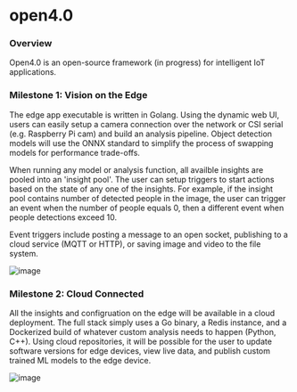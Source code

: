 # open4.0

### Overview

Open4.0 is an open-source framework (in progress) for intelligent IoT applications. 

### Milestone 1: Vision on the Edge

The edge app executable is written in Golang. Using the dynamic web UI, users can easily setup a camera connection over the network or CSI serial (e.g. Raspberry Pi cam) and build an analysis pipeline. Object detection models will use the ONNX standard to simplify the process of swapping models for performance trade-offs.

When running any model or analysis function, all availble insights are pooled into an 'insight pool'. The user can setup triggers to start actions based on the state of any one of the insights. For example, if the insight pool contains number of detected people in the image, the user can trigger an event when the number of people equals 0, then a different event when people detections exceed 10. 

Event triggers include posting a message to an open socket, publishing to a cloud service (MQTT or HTTP), or saving image and video to the file system.

![image](https://github.com/user-attachments/assets/14ecb017-a792-400a-a1dc-e7c8062434ca)


### Milestone 2: Cloud Connected

All the insights and configruation on the edge will be available in a cloud deployment. The full stack simply uses a Go binary, a Redis instance, and a Dockerized build of whatever custom analysis needs to happen (Python, C++). Using cloud repositories, it will be possible for the user to update software versions for edge devices, view live data, and publish custom trained ML models to the edge device.


![image](https://github.com/user-attachments/assets/95e65903-2ad3-4a42-b328-17aa0de669f0)
